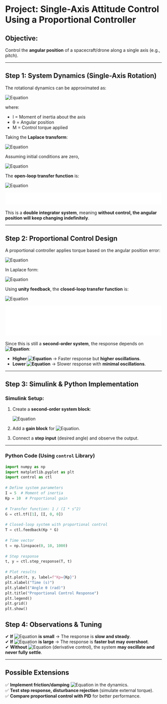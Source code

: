 # **Project: Single-Axis Attitude Control Using a Proportional Controller**

## **Objective:**  
Control the **angular position** of a spacecraft/drone along a single axis (e.g., pitch).  

---

## **Step 1: System Dynamics (Single-Axis Rotation)**  
The rotational dynamics can be approximated as:

![Equation](https://quicklatex.com/cache3/d8/ql_b2299087ca63642a93e8ad7b3f59acd8_l3.png)


where:  
- I  = Moment of inertia about the axis  
- θ = Angular position  
- M  = Control torque applied  

Taking the **Laplace transform**:  

![Equation](https://quicklatex.com/cache3/3f/ql_94ecbde34f065dd8e45fbfbb276a2d3f_l3.png)

Assuming initial conditions are zero,

![Equation](https://quicklatex.com/cache3/66/ql_511bf8f0c921630b16c4939c9bcf6566_l3.png)

The **open-loop transfer function** is:

![Equation](https://quicklatex.com/cache3/51/ql_466f397dcf6761de153201f098199d51_l3.png)

![Image](https://github.com/abhx7/Control-Systems/blob/main/Simple%20Projects%20-%20Control%20Systems/BasicController-OpenLoopBD.png)

This is a **double integrator system**, meaning **without control, the angular position will keep changing indefinitely**.  

---

## **Step 2: Proportional Control Design**  
A proportional controller applies torque based on the angular position error:

![Equation](https://quicklatex.com/cache3/ed/ql_92ef34dac90e5c774e599b60ddfb67ed_l3.png)

In Laplace form:

![Equation](https://quicklatex.com/cache3/33/ql_e8f86c9ddeea56e236290312906ab933_l3.png)

Using **unity feedback**, the **closed-loop transfer function** is:

![Equation](https://quicklatex.com/cache3/4d/ql_eafb61a1ad97634c1346066d1aee404d_l3.png)

![Image](https://github.com/abhx7/Control-Systems/blob/main/Simple%20Projects%20-%20Control%20Systems/BasicController-ClosedLoopBD.png)

Since this is still a **second-order system**, the response depends on **![Equation](https://quicklatex.com/cache3/97/ql_472657be04f1eaed46d63aa1534c2397_l3.png)**:  
- **Higher ![Equation](https://quicklatex.com/cache3/97/ql_472657be04f1eaed46d63aa1534c2397_l3.png)** → Faster response but **higher oscillations**.  
- **Lower ![Equation](https://quicklatex.com/cache3/97/ql_472657be04f1eaed46d63aa1534c2397_l3.png)** → Slower response with **minimal oscillations**.  

---

## **Step 3: Simulink & Python Implementation**  

### **Simulink Setup:**  
1. Create a **second-order system block**:  

   ![Equation](https://quicklatex.com/cache3/c7/ql_ca82c0e253f56da8ce1a3598db68a7c7_l3.png)

2. Add a **gain block** for ![Equation](https://quicklatex.com/cache3/97/ql_472657be04f1eaed46d63aa1534c2397_l3.png).  
3. Connect a **step input** (desired angle) and observe the output.  

---

### **Python Code (Using `control` Library)**  

```python
import numpy as np
import matplotlib.pyplot as plt
import control as ctl

# Define system parameters
I = 5  # Moment of inertia
Kp = 10  # Proportional gain

# Transfer function: 1 / (I * s^2)
G = ctl.tf([1], [I, 0, 0])

# Closed-loop system with proportional control
T = ctl.feedback(Kp * G)

# Time vector
t = np.linspace(0, 10, 1000)

# Step response
t, y = ctl.step_response(T, t)

# Plot results
plt.plot(t, y, label=f"Kp={Kp}")
plt.xlabel("Time (s)")
plt.ylabel("Angle θ (rad)")
plt.title("Proportional Control Response")
plt.legend()
plt.grid()
plt.show()
```

## Step 4: Observations & Tuning
✔ **If** ![Equation](https://quicklatex.com/cache3/97/ql_472657be04f1eaed46d63aa1534c2397_l3.png) **is small** → The response is **slow and steady**.  
✔ **If** ![Equation](https://quicklatex.com/cache3/97/ql_472657be04f1eaed46d63aa1534c2397_l3.png) **is large** → The response is **faster but may overshoot**.  
✔ **Without** ![Equation](https://quicklatex.com/cache3/4a/ql_16700456c6d1465a43e0426f2e9bc54a_l3.png) (derivative control), the system **may oscillate and never fully settle**.  

---

## Possible Extensions
✅ **Implement friction/damping** ![Equation](https://quicklatex.com/cache3/76/ql_a0619f4555f93c31dd585aa1c54b3c76_l3.png) in the dynamics.  
✅ **Test step response, disturbance rejection** (simulate external torque).  
✅ **Compare proportional control with PID** for better performance.  


